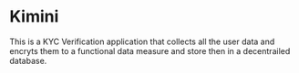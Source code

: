 
# Kimini
This is a KYC Verification application that collects all the user data and encryts them to a functional data measure and store then in a decentrailed database.

